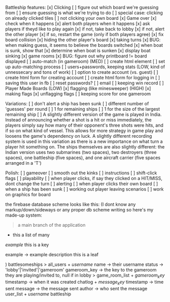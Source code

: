 Battleship
features:
  [x] Clicking
    [ ] figure out which board we're guessing from
    [ ] ensure guessing is what we're trying to do
    [ ] special case: clicking on already clicked tiles
    [ ] not clicking your own board
  [x] Game over
    [x] check when it happens
    [x] alert both players when it happens
    [x] ask players if theyd like to play again
    [x] if not, take back to lobby
    [x] if not, alert the other player
    [x] if so, restart the game (only if both players agree)
  [x] fix board collision
  [x] hiding the other player's board
  [x] taking turns
  [x] BUG: when making guess, it seems to believe the boards switched
  [x] when boat is sunk, show that
      [x] determine when boat is sunken
  [x] display boat sinking
  [x] game rooms
  [x] BUG: figure out why printboard != board displayed
  [ ] auto-match (in gameroom) (MED)
      [ ] create html element
      [ ] set up auto-matching process
  [ ] users+passwords, keeping stats (LOW, kind of unnessecary and tons of work)
      [ ] option to create account (vs. guest)
      [ ] create html form for creating account
      [ ] create html form for logging in
      [ ] saving this user in fb
      [ ] reset passwords?
      [ ] email
      [ ] keeping win record
  [ ] Player Made Boards (LOW)
  [x] flagging (like minesweeper) (HIGH)
      [x] making flags
      [x] unflagging flags
  [ ] keeping score for one gameroom

  Variations:
    [ ] don't alert a ship has been sunk
    [ ] different number of 'guesses' per round
        [ ] 1 for remaining ships
        [ ] 1 for the size of the largest remaining ship
        [ ] A slightly different version of the game is played in India. Instead of announcing whether a shot is a hit or miss immediately, the players simply say how many of their opponent's three shots were hits, and if so on what kind of vessel. This allows for more strategy in game play and loosens the game's dependency on luck. A slightly different recording system is used in this variation as there is a new importance on what turn a player hit something on. The ships themselves are also slightly different: the Indian version uses two submarines (two spaces), two destroyers (three spaces), one battleship (five spaces), and one aircraft carrier (five spaces arranged in a 'T')

Polish:
  [ ] gameover
      [ ] smooth out the kinks
  [ ] instructions
      [ ] shift-click flags
  [ ] playability
      [ ] when player clicks, if say they clicked on a HIT/MISS, dont change the turn
  [ ] alerting
      [ ] when player clicks their own board
      [ ] when a ship has been sunk
  [ ] working out player leaving scenarios
  [ ] work on graphics for board



the firebase database scheme looks like this:
(I dont know any markup/down/sideways or any proper db scheme writing so here's my made-up system:
  > a main branch of the application
  + this a list of many

  $example$
    this is a key

  example -> example description
      this is a leaf

)
battlesomeships
    > all_users
        + $username$
            name -> their username
            status -> 'lobby'|'invited'|'gameroom'
            gameroom_key -> the key to the gameroom they are playing/invited to, null if in lobby
    > game_room_list
        + $gameroom_key$
            timestamp -> when it was created
            chatlog
                + $message_key$
                    timestamp -> time sent
                    message -> the message sent
                    author -> who sent the message
            user_list
                + $username$
            battleship


